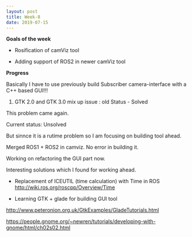 ```yaml
---
layout: post
title: Week-8
date: 2019-07-15
---	
```


**Goals of the week**

* Rosification of camViz tool

* Adding support of ROS2 in newer camViz tool

**Progress**

Basically I have to use previously build Subscriber camera-interface with a  C++ based GUI!!!

1. GTK 2.0 and GTK 3.0 mix up issue : old Status - Solved

This problem came again.

Current status: Unsolved

But sinnce it is a rutime problem so I am focusing on building tool ahead.

Merged ROS1 + ROS2 in camviz. No error in building it.

Working on refactoring the GUI part now.

Interesting solutions which I found for working ahead.

*  Replacement of ICEUTIL (time calculation) with Time in ROS http://wiki.ros.org/roscpp/Overview/Time

* Learning GTK + glade for building GUI tool

http://www.peteronion.org.uk/GtkExamples/GladeTutorials.html

https://people.gnome.org/~newren/tutorials/developing-with-gnome/html/ch02s02.html




